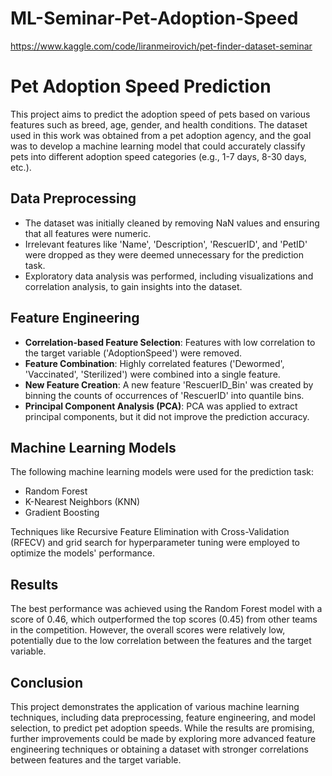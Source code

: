 # ML-Seminar-Pet-Adoption-Speed
https://www.kaggle.com/code/liranmeirovich/pet-finder-dataset-seminar

# Pet Adoption Speed Prediction

This project aims to predict the adoption speed of pets based on various features such as breed, age, gender, and health conditions. The dataset used in this work was obtained from a pet adoption agency, and the goal was to develop a machine learning model that could accurately classify pets into different adoption speed categories (e.g., 1-7 days, 8-30 days, etc.).

## Data Preprocessing

- The dataset was initially cleaned by removing NaN values and ensuring that all features were numeric.
- Irrelevant features like 'Name', 'Description', 'RescuerID', and 'PetID' were dropped as they were deemed unnecessary for the prediction task.
- Exploratory data analysis was performed, including visualizations and correlation analysis, to gain insights into the dataset.

## Feature Engineering

- **Correlation-based Feature Selection**: Features with low correlation to the target variable ('AdoptionSpeed') were removed.
- **Feature Combination**: Highly correlated features ('Dewormed', 'Vaccinated', 'Sterilized') were combined into a single feature.
- **New Feature Creation**: A new feature 'RescuerID_Bin' was created by binning the counts of occurrences of 'RescuerID' into quantile bins.
- **Principal Component Analysis (PCA)**: PCA was applied to extract principal components, but it did not improve the prediction accuracy.

## Machine Learning Models

The following machine learning models were used for the prediction task:

- Random Forest
- K-Nearest Neighbors (KNN)
- Gradient Boosting

Techniques like Recursive Feature Elimination with Cross-Validation (RFECV) and grid search for hyperparameter tuning were employed to optimize the models' performance.

## Results

The best performance was achieved using the Random Forest model with a score of 0.46, which outperformed the top scores (0.45) from other teams in the competition. However, the overall scores were relatively low, potentially due to the low correlation between the features and the target variable.

## Conclusion

This project demonstrates the application of various machine learning techniques, including data preprocessing, feature engineering, and model selection, to predict pet adoption speeds. While the results are promising, further improvements could be made by exploring more advanced feature engineering techniques or obtaining a dataset with stronger correlations between features and the target variable.
